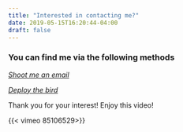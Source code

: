 ```yaml
---
title: "Interested in contacting me?"
date: 2019-05-15T16:20:44-04:00
draft: false
---
```


### You can find me via the following methods

[*Shoot me an email*](mailto:me@tsmanikandan.com)

[*Deploy the bird*](https://twitter.com/itsrainingmani)

Thank you for your interest! Enjoy this video!

{{< vimeo 85106529>}}